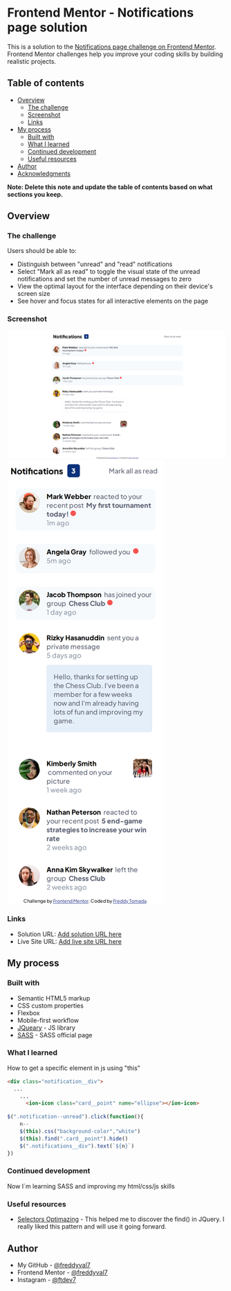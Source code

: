 # Frontend Mentor - Notifications page solution

This is a solution to the [Notifications page challenge on Frontend Mentor](https://www.frontendmentor.io/challenges/notifications-page-DqK5QAmKbC). Frontend Mentor challenges help you improve your coding skills by building realistic projects. 

## Table of contents

- [Overview](#overview)
  - [The challenge](#the-challenge)
  - [Screenshot](#screenshot)
  - [Links](#links)
- [My process](#my-process)
  - [Built with](#built-with)
  - [What I learned](#what-i-learned)
  - [Continued development](#continued-development)
  - [Useful resources](#useful-resources)
- [Author](#author)
- [Acknowledgments](#acknowledgments)

**Note: Delete this note and update the table of contents based on what sections you keep.**

## Overview

### The challenge

Users should be able to:

- Distinguish between "unread" and "read" notifications
- Select "Mark all as read" to toggle the visual state of the unread notifications and set the number of unread messages to zero
- View the optimal layout for the interface depending on their device's screen size
- See hover and focus states for all interactive elements on the page

### Screenshot

![Desktop Design](./screenshots/desktop-design.png)
![Mobile Design](./screenshots/mobile-design.png)

### Links

- Solution URL: [Add solution URL here](https://your-solution-url.com)
- Live Site URL: [Add live site URL here](https://your-live-site-url.com)

## My process

### Built with

- Semantic HTML5 markup
- CSS custom properties
- Flexbox
- Mobile-first workflow
- [JQueary](https://jquery.com/) - JS library
- [SASS](https://sass-lang.com/) - SASS official page

### What I learned

How to get a specific element in js using "this"

```html
<div class="notification__div">
  ...
    ...
      <ion-icon class="card__point" name="ellipse"></ion-icon>
```
```js
$(".notification--unread").click(function(){
    n-- 
    $(this).css("background-color","white")
    $(this).find(".card__point").hide()
    $(".notifications__div").text(`${n}`) 
})
```

### Continued development

Now I´m learning SASS and improving my html/css/js skills

### Useful resources

- [Selectors Optimazing](https://uniwebsidad.com/libros/fundamentos-jquery/capitulo-9/optimizacion-de-selectores) - This helped me to discover the find() in JQuery. I really liked this pattern and will use it going forward.

## Author

- My GitHub - [@freddyval7](https://github.com/freddyval7)
- Frontend Mentor - [@freddyval7](https://www.frontendmentor.io/profile/freddyval7)
- Instagram - [@ftdev7](https://www.instagram.com/ftdev7/)
